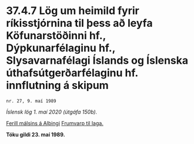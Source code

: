 # 37.4.7 Lög um heimild fyrir ríkisstjórnina til þess að leyfa Köfunarstöðinni hf., Dýpkunarfélaginu hf., Slysavarnafélagi Íslands og Íslenska úthafsútgerðarfélaginu hf. innflutning á skipum

`nr. 27, 9. maí 1989`

_Íslensk lög 1. maí 2020 (útgáfa 150b)._

[Ferill málsins á Alþingi](https://www.althingi.is/thingstorf/thingmalalistar-eftir-thingum/ferill/?ltg=111&mnr=419)
[Frumvarp til laga.](https://www.althingi.is/altext/111/s/0779.html)

**Tóku gildi 23. maí 1989.**

